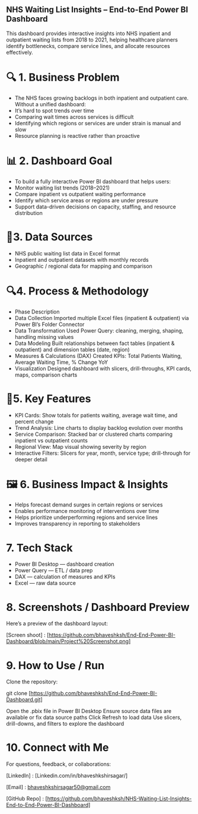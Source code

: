 ## NHS Waiting List Insights – End-to-End Power BI Dashboard

This dashboard provides interactive insights into NHS inpatient and outpatient waiting lists from 2018 to 2021, helping healthcare planners identify bottlenecks, compare service lines, and allocate resources effectively.

# 🔍 1. Business Problem

  * The NHS faces growing backlogs in both inpatient and outpatient care. Without a unified dashboard:
  * It’s hard to spot trends over time
  * Comparing wait times across services is difficult
  * Identifying which regions or services are under strain is manual and slow
  * Resource planning is reactive rather than proactive

# 📊 2. Dashboard Goal

  * To build a fully interactive Power BI dashboard that helps users:
  * Monitor waiting list trends (2018–2021)
  * Compare inpatient vs outpatient waiting performance
  * Identify which service areas or regions are under pressure
  * Support data-driven decisions on capacity, staffing, and resource distribution

# 📂3. Data Sources

  * NHS public waiting list data in Excel format
  * Inpatient and outpatient datasets with monthly records
  * Geographic / regional data for mapping and comparison

# 🔍4. Process & Methodology

  * Phase	Description
  * Data Collection	Imported multiple Excel files (inpatient & outpatient) via Power BI’s Folder Connector
  * Data Transformation	Used Power Query: cleaning, merging, shaping, handling missing values
  * Data Modeling	Built relationships between fact tables (inpatient & outpatient) and dimension tables (date, region)
  * Measures & Calculations (DAX)	Created KPIs: Total Patients Waiting, Average Waiting Time, % Change YoY
  * Visualization	Designed dashboard with slicers, drill-throughs, KPI cards, maps, comparison charts
    
# 🔑5. Key Features

  * KPI Cards: Show totals for patients waiting, average wait time, and percent change
  * Trend Analysis: Line charts to display backlog evolution over months
  * Service Comparison: Stacked bar or clustered charts comparing inpatient vs outpatient counts
  * Regional View: Map visual showing severity by region
  * Interactive Filters: Slicers for year, month, service type; drill-through for deeper detail
    
# 🖼️ 6. Business Impact & Insights

  * Helps forecast demand surges in certain regions or services
  * Enables performance monitoring of interventions over time
  * Helps prioritize underperforming regions and service lines
  * Improves transparency in reporting to stakeholders

# 7. Tech Stack

  * Power BI Desktop — dashboard creation
  * Power Query — ETL / data prep
  * DAX — calculation of measures and KPIs
  * Excel — raw data source

# 8. Screenshots / Dashboard Preview

Here’s a preview of the dashboard layout:

[Screen shoot] : [https://github.com/bhaveshksh/End-End-Power-BI-Dashboard/blob/main/Project%20Screenshot.png]

# 9. How to Use / Run

Clone the repository:

git clone [https://github.com/bhaveshksh/End-End-Power-BI-Dashboard.git]

Open the .pbix file in Power BI Desktop
Ensure source data files are available or fix data source paths
Click Refresh to load data
Use slicers, drill-downs, and filters to explore the dashboard

# 10. Connect with Me

For questions, feedback, or collaborations:

[LinkedIn] : [Linkedin.com/in/bhaveshkshirsagar/]

[Email] : bhaveshkshirsagar50@gmail.com

[GitHub Repo] : [https://github.com/bhaveshksh/NHS-Waiting-List-Insights-End-to-End-Power-BI-Dashboard]
